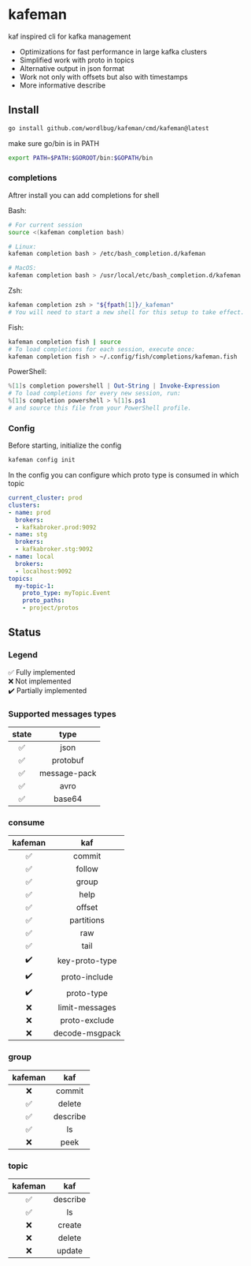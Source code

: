 # kafeman
kaf inspired cli for kafka management
* Optimizations for fast performance in large kafka clusters
* Simplified work with proto in topics
* Alternative output in json format
* Work not only with offsets but also with timestamps
* More informative describe

## Install

```sh
go install github.com/wordlbug/kafeman/cmd/kafeman@latest
```
make sure go/bin is in PATH

```sh
export PATH=$PATH:$GOROOT/bin:$GOPATH/bin
```

### completions
Aftrer install you can add completions for shell

Bash:
```sh
# For current session
source <(kafeman completion bash)

# Linux:
kafeman completion bash > /etc/bash_completion.d/kafeman

# MacOS:
kafeman completion bash > /usr/local/etc/bash_completion.d/kafeman
```
Zsh:
```sh
kafeman completion zsh > "${fpath[1]}/_kafeman"
# You will need to start a new shell for this setup to take effect.
```
Fish:
```sh
kafeman completion fish | source
# To load completions for each session, execute once:
kafeman completion fish > ~/.config/fish/completions/kafeman.fish
```

PowerShell:
```powershell
%[1]s completion powershell | Out-String | Invoke-Expression
# To load completions for every new session, run:
%[1]s completion powershell > %[1]s.ps1
# and source this file from your PowerShell profile.
```
### Config

Before starting, initialize the config
```sh
kafeman config init
```
In the config you can configure which proto type is consumed in which topic
```yaml
current_cluster: prod
clusters:
- name: prod
  brokers:
  - kafkabroker.prod:9092
- name: stg
  brokers:
  - kafkabroker.stg:9092
- name: local
  brokers:
  - localhost:9092
topics:
  my-topic-1:
    proto_type: myTopic.Event
    proto_paths:
    - project/protos
 ```
###


## Status
### Legend
✅ Fully implemented \
❌ Not implemented \
✔️ Partially implemented

### Supported messages types
|state|type|
| :---: | :---: |
✅|json
✅|protobuf
✅|message-pack
✅|avro
✅|base64

### consume

|kafeman|kaf|
| :---: | :---: |
✅| commit
✅| follow
✅| group
✅| help                    
✅| offset
✅| partitions
✅| raw                     
✅| tail
✔️| key-proto-type
✔️| proto-include
✔️| proto-type
❌| limit-messages
❌| proto-exclude 
❌| decode-msgpack

### group
|kafeman|kaf|
|:---:|:---:|
❌| commit
✅| delete
✅| describe
✅| ls
❌| peek

### topic
|kafeman|kaf|
|:---:|:---:|
✅| describe
✅| ls
❌| create
❌| delete
❌| update